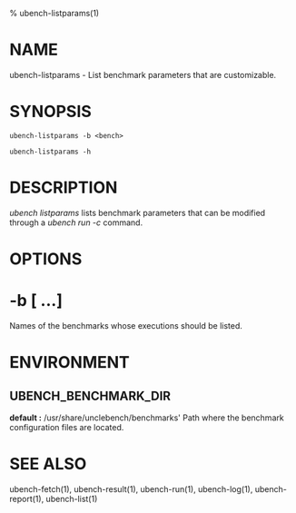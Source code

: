 % ubench-listparams(1)

# NAME


ubench-listparams -  List benchmark parameters that are customizable.

# SYNOPSIS

    ubench-listparams -b <bench>

    ubench-listparams -h

# DESCRIPTION


*ubench listparams*  lists benchmark parameters that can be modified through a
                     *ubench run -c* command. 

# OPTIONS

# -b <bench> [<bench> ...]
  Names of the benchmarks whose executions should be listed.
  

# ENVIRONMENT

## UBENCH_BENCHMARK_DIR
   **default :** /usr/share/unclebench/benchmarks'
   Path where the benchmark configuration files are located.

# SEE ALSO

ubench-fetch(1), ubench-result(1), ubench-run(1), ubench-log(1), ubench-report(1), ubench-list(1)
